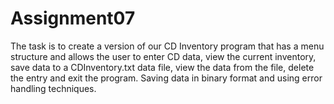 # Assignment07
The task is to create a version of our CD Inventory program that has a menu structure and allows the user to enter CD data, view the current inventory, save data to a CDInventory.txt data file, view the data from the file, delete the entry and exit the program. Saving data in binary format and using error handling techniques.
